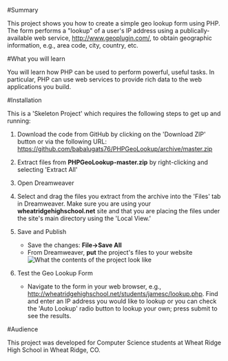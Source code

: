 #Summary

This project shows you how to create a simple geo lookup form using PHP.  The form performs a "lookup" of a user's IP address using a publically-available web service, http://www.geoplugin.com/, to obtain geographic information, e.g., area code, city, country, etc.   

#What you will learn

You will learn how PHP can be used to perform powerful, useful tasks.  In particular, PHP can use web services to provide rich data to the web applications you build.

#Installation

This is a 'Skeleton Project' which requires the following steps to get up and running:

1. Download the code from GitHub by clicking on the 'Download ZIP' button or via the following URL: https://github.com/babalugats76/PHPGeoLookup/archive/master.zip

2. Extract files from **PHPGeoLookup-master.zip** by right-clicking and selecting 'Extract All'

3. Open Dreamweaver

4. Select and drag the files you extract from the archive into the 'Files' tab in Dreamweaver.  Make sure you are using your **wheatridgehighschool.net** site and that you are placing the files under the site's main directory using the 'Local View.'

5. Save and Publish
    * Save the changes: **File->Save All**
    * From Dreamweaver, **put** the project's files to your website
![What the contents of the project look like](http://static.colestock.com/images/php-contact-form-ftp-591x230.jpg "What the contents of the project look like in Dreamweaver")

6. Test the Geo Lookup Form
    * Navigate to the form in your web browser, e.g., http://wheatridgehighschool.net/students/jamesc/lookup.php.  Find and enter an IP address you would like to lookup or you can check the 'Auto Lookup' radio button to lookup your own; press submit to see the results.

#Audience

This project was developed for Computer Science students at Wheat Ridge High School in Wheat Ridge, CO.


